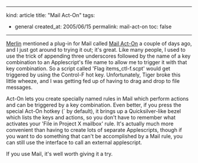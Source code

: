 -----
kind: article
title: "Mail Act-On"
tags:
- general
created_at: 2005/06/15
permalink: mail-act-on
toc: false
-----

<p><a href="http://www.43folders.com/2005/06/mail_acton_invo.html">Merlin</a> mentioned a plug-in for Mail called <a href="http://www.indev.ca/MailActOn.html">Mail Act-On</a> a couple of days ago, and I just got around to trying it out; it's great. Like many people, I used to use the trick of appending three underscores followed by the name of a key combination to an Applescript's file name to allow me to trigger it with that key combination. So a script called 'Flag items<em>_</em>ctl-f.scpt' would get triggered by using the Control-F hot key. Unfortunately, Tiger broke this little wheeze, and I was getting fed up of having to drag and drop to file messages.</p>

<p>Act-On lets you create specially named rules in Mail which perform actions and can be triggered by a key combination. Even better, if you press the special Act-On hotkey (` by default), it brings up a Quicksilver-like bezel which lists the keys and actions, so you don't have to remember what activates your 'File in Project X mailbox' rule. It's actually much more convenient than having to create lots of separate Applescripts, though if you want to do something that can't be accomplished by a Mail rule, you can still use the interface to call an external applescript.</p>

<p>If you use Mail, it's well worth giving it a try. </p>



